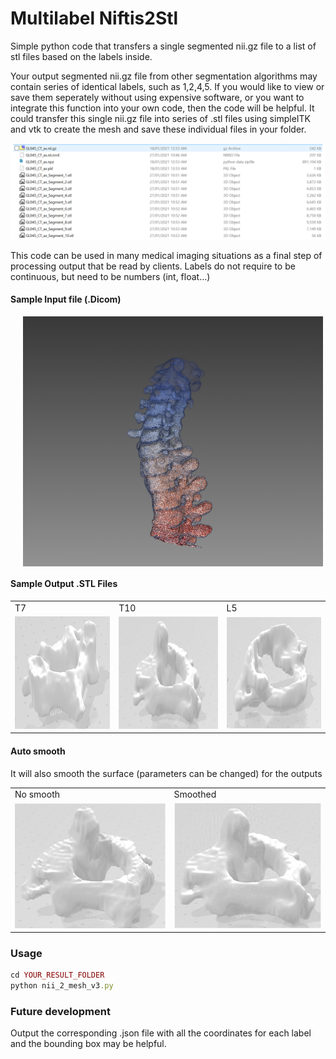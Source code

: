 # Multilabel Niftis2Stl
Simple python code that transfers a single segmented nii.gz file to a list of stl files based on the labels inside.

Your output segmented nii.gz file from other segmentation algorithms may contain series of identical labels, such as 1,2,4,5. If you would like to view or save them seperately without using expensive software, or you want to integrate this function into your own code, then the code will be helpful. It could transfer this single nii.gz file into series of .stl files using simpleITK and vtk to create the mesh and save these individual files in your folder. 

![name-of-you-image](img/new.PNG)

This code can be used in many medical imaging situations as a final step of processing output that be read by clients.
Labels do not require to be continuous, but need to be numbers (int, float...)

#### Sample Input file (.Dicom)
<img align="middle" src="img/GL_2018.PNG" width=480 height=400 alt="Developed using Browsersync" title="Browsersync" hspace="20"/>

#### Sample Output .STL Files

<table>
  <tr>
    <td>T7</td>
     <td>T10</td>
     <td>L5</td>
  </tr>
  <tr>
    <td><img src="img/image.png" width=450 height=180></td>
    <td><img src="img/1.png" width=450 height=180></td>
    <td><img src="img/2.png" width=450 height=180></td>
  </tr>
 </table>



#### Auto smooth
It will also smooth the surface (parameters can be changed) for the outputs

<table>
  <tr>
    <td>No smooth</td>
     <td>Smoothed</td>
  </tr>
  <tr>
    <td><img src="img/no smooth.png" width=280 height=200></td>
    <td><img src="img/smoothed.png" width=270 height=200></td>
  </tr>
 </table>

### Usage
```ruby
cd YOUR_RESULT_FOLDER
python nii_2_mesh_v3.py
```

### Future development
Output the corresponding .json file with all the coordinates for each label and the bounding box may be helpful.
